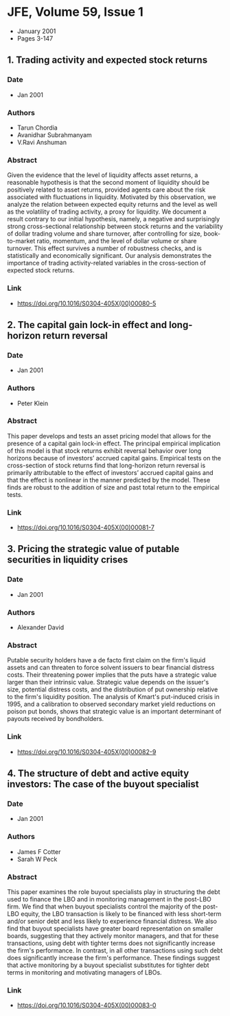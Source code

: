 # JFE, Volume 59, Issue 1
- January 2001
- Pages 3-147

## 1. Trading activity and expected stock returns
### Date
- Jan 2001
### Authors
- Tarun Chordia
- Avanidhar Subrahmanyam
- V.Ravi Anshuman
### Abstract
Given the evidence that the level of liquidity affects asset returns, a reasonable hypothesis is that the second moment of liquidity should be positively related to asset returns, provided agents care about the risk associated with fluctuations in liquidity. Motivated by this observation, we analyze the relation between expected equity returns and the level as well as the volatility of trading activity, a proxy for liquidity. We document a result contrary to our initial hypothesis, namely, a negative and surprisingly strong cross-sectional relationship between stock returns and the variability of dollar trading volume and share turnover, after controlling for size, book-to-market ratio, momentum, and the level of dollar volume or share turnover. This effect survives a number of robustness checks, and is statistically and economically significant. Our analysis demonstrates the importance of trading activity-related variables in the cross-section of expected stock returns.
### Link
- https://doi.org/10.1016/S0304-405X(00)00080-5

## 2. The capital gain lock-in effect and long-horizon return reversal
### Date
- Jan 2001
### Authors
- Peter Klein
### Abstract
This paper develops and tests an asset pricing model that allows for the presence of a capital gain lock-in effect. The principal empirical implication of this model is that stock returns exhibit reversal behavior over long horizons because of investors’ accrued capital gains. Empirical tests on the cross-section of stock returns find that long-horizon return reversal is primarily attributable to the effect of investors’ accrued capital gains and that the effect is nonlinear in the manner predicted by the model. These finds are robust to the addition of size and past total return to the empirical tests.
### Link
- https://doi.org/10.1016/S0304-405X(00)00081-7

## 3. Pricing the strategic value of putable securities in liquidity crises
### Date
- Jan 2001
### Authors
- Alexander David
### Abstract
Putable security holders have a de facto first claim on the firm's liquid assets and can threaten to force solvent issuers to bear financial distress costs. Their threatening power implies that the puts have a strategic value larger than their intrinsic value. Strategic value depends on the issuer's size, potential distress costs, and the distribution of put ownership relative to the firm's liquidity position. The analysis of Kmart's put-induced crisis in 1995, and a calibration to observed secondary market yield reductions on poison put bonds, shows that strategic value is an important determinant of payouts received by bondholders.
### Link
- https://doi.org/10.1016/S0304-405X(00)00082-9

## 4. The structure of debt and active equity investors: The case of the buyout specialist
### Date
- Jan 2001
### Authors
- James F Cotter
- Sarah W Peck
### Abstract
This paper examines the role buyout specialists play in structuring the debt used to finance the LBO and in monitoring management in the post-LBO firm. We find that when buyout specialists control the majority of the post-LBO equity, the LBO transaction is likely to be financed with less short-term and/or senior debt and less likely to experience financial distress. We also find that buyout specialists have greater board representation on smaller boards, suggesting that they actively monitor managers, and that for these transactions, using debt with tighter terms does not significantly increase the firm's performance. In contrast, in all other transactions using such debt does significantly increase the firm's performance. These findings suggest that active monitoring by a buyout specialist substitutes for tighter debt terms in monitoring and motivating managers of LBOs.
### Link
- https://doi.org/10.1016/S0304-405X(00)00083-0

